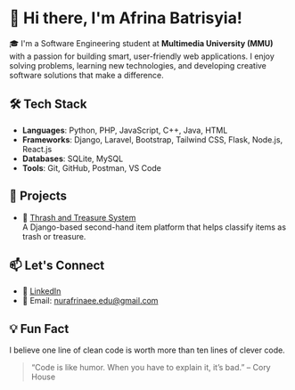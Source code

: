 # 👋 Hi there, I'm Afrina Batrisyia!

🎓 I'm a Software Engineering student at **Multimedia University (MMU)** with a passion for building smart, user-friendly web applications. I enjoy solving problems, learning new technologies, and developing creative software solutions that make a difference.

## 🛠️ Tech Stack

- **Languages**: Python, PHP, JavaScript, C++, Java, HTML 
- **Frameworks**: Django, Laravel, Bootstrap, Tailwind CSS, Flask, Node.js, React.js
- **Databases**: SQLite, MySQL
- **Tools**: Git, GitHub, Postman, VS Code

## 🔨 Projects

- 🔹 [Thrash and Treasure System](https://github.com/afrinabatrisyia/thrash-and-treasure)  
  A Django-based second-hand item platform that helps classify items as trash or treasure.

## 📫 Let's Connect

- 🔗 [LinkedIn](https://www.linkedin.com/in/nurafrinabatrisyia)
- 📧 Email: nurafrinaee.edu@gmail.com

## 💡 Fun Fact

I believe one line of clean code is worth more than ten lines of clever code.

> “Code is like humor. When you have to explain it, it’s bad.” – Cory House
